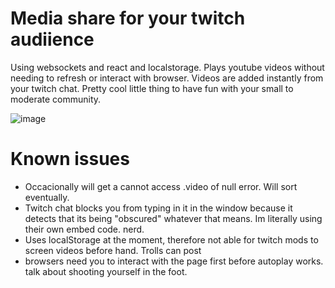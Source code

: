 # Media share for your twitch audiience

Using websockets and react and localstorage. Plays youtube videos without needing to refresh or interact with browser. Videos are added instantly from your twitch chat. Pretty cool little thing to have fun with your small to moderate community.


![image](https://github.com/Gibigbig/media-share-public/assets/24195190/81dfe12c-1d21-4005-8c86-21349c1524b7)



# Known issues

- Occacionally will get a cannot access .video of null error. Will sort eventually.
- Twitch chat blocks you from typing in it in the window because it detects that its being "obscured" whatever that means. Im literally using their own embed code. nerd.
- Uses localStorage at the moment, therefore not able for twitch mods to screen videos before hand. Trolls can post 
- browsers need you to interact with the page first before autoplay works. talk about shooting yourself in the foot. 


